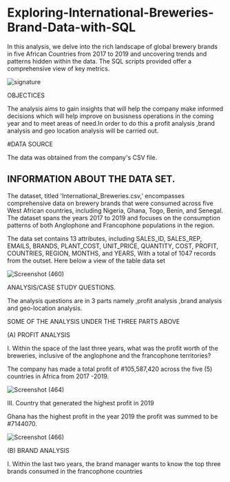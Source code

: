 # Exploring-International-Breweries-Brand-Data-with-SQL

 
 In this analysis, we delve into the rich landscape of global brewery brands in five  African Countries from 2017 to 2019 and  uncovering trends and patterns hidden within the data. The SQL scripts provided offer a comprehensive view of key metrics.


![signature](https://github.com/OlakunleOlatunji15/Exploring-International-Breweries-Brand-Data-with-SQL/assets/150837291/79210e1e-1fc1-4470-a106-c9f3485499d9)


OBJECTICES

The analysis aims to gain insights that will help the company make  informed decisions which will help  improve on busisness operations in the coming year and to meet areas of need.In order to do this a profit analysis ,brand analysis and geo location analysis will be carried out.


#DATA SOURCE 

The data was obtained from the company's CSV file.


## INFORMATION ABOUT THE DATA SET.



The dataset, titled 'International_Breweries.csv,' encompasses comprehensive data on brewery brands that were consumed across five West African countries, including Nigeria, Ghana, Togo, Benin, and Senegal. The dataset spans the years 2017 to 2019 and focuses on the consumption patterns of both Anglophone and Francophone populations in the region.



The data set contains 13 attributes, including SALES_ID, SALES_REP, EMAILS, BRANDS, PLANT_COST, UNIT_PRICE, QUANTITY, COST, PROFIT, COUNTRIES, REGION, MONTHS, and YEARS, With a total of 1047 records from the outset. Here below  a view of the table data set 


![Screenshot (460)](https://github.com/OlakunleOlatunji15/Exploring-International-Breweries-Brand-Data-with-SQL/assets/150837291/56d64e46-9b78-45e8-bb37-fd5f59f4817d)


ANALYSIS/CASE STUDY QUESTIONS.


The analysis questions are in 3 parts namely ,profit analysis ,brand analysis and geo-location analysis.



SOME OF THE ANALYSIS UNDER THE THREE PARTS ABOVE



(A) PROFIT ANALYSIS

I. Within the space of the last three years, what was the profit worth of the breweries,
inclusive of the anglophone and the francophone territories?


The company has made a total profit of #105,587,420 across the five (5) countries in Africa from 2017 -2019.



![Screenshot (464)](https://github.com/OlakunleOlatunji15/Exploring-International-Breweries-Brand-Data-with-SQL/assets/150837291/cbb1fc11-ff0d-4ff4-91a4-3552b3b13f79)





III. Country that generated the highest profit in 2019       


Ghana has the highest profit in the year 2019 the profit was summed to be #7144070.



![Screenshot (466)](https://github.com/OlakunleOlatunji15/Exploring-International-Breweries-Brand-Data-with-SQL/assets/150837291/e35ac9a0-7ecd-4c73-8a38-febc569dccfd)


(B) BRAND ANALYSIS

I. Within the last two years, the brand manager wants to know the top three brands consumed in the
francophone countries


